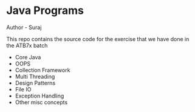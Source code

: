 # Java Programs

Author - Suraj

This repo contains the source code for the 
exercise that we have done in the ATB7x batch

- Core Java
- OOPS
- Collection Framework
- Multi Threading
- Design Patterns
- File IO
- Exception Handling
- Other misc concepts
